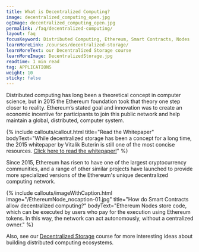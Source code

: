 ```yaml
---
title: What is Decentralized Computing?
image: decentralized_computing_open.jpg
ogImage: decentralized_computing_open.jpg
permalink: /faq/decentralized-computing/
layout: faq
focusKeyword: Distributed Computing, Ethereum, Smart Contracts, Nodes
learnMoreLink: /courses/decentralized-storage/
learnMoreText: our Decentralized Storage course
learnMoreImage: DecentralizedStorage.jpg
readtime: 1 min read
tag: APPLICATIONS
weight: 10
sticky: false
---
```

Distributed computing has long been a theoretical concept in computer science, but in 2015 the Ethereum foundation took that theory one step closer to reality. Ethereum’s stated goal and innovation was to create an economic incentive for participants to join this public network and help maintain a global, distributed, computer system.

{% include callouts/callout.html
    title="Read the Whitepaper"
    bodyText="While decentralized storage has been a concept for a long time, the 2015 whitepaper by Vitalik Buterin is still one of the most concise resources. <a href='/downloads/ethereum_whitepaper.pdf'>Click here to read the whitepaper!</a>"
%}

Since 2015, Ethereum has risen to have one of the largest cryptocurrency communities, and a range of other similar projects have launched to provide more specialized versions of the Ethereum's unique decentralized computing network. 

{% include callouts/imageWithCaption.html
	image="/EthereumNode_nocaption-01.jpg"
	title="How do Smart Contracts allow decentralized computing?"
	bodyText="Ethereum Nodes store code, which can be executed by users who pay for the execution using Ethereum tokens. In this way, the network can act autonomously, without a centralized owner."
%}

<span>Also, see our <a href="/courses/decentralized-storage/" target="_blank" rel="noopener">Decentralized Storage</a> course for more interesting ideas about building distributed computing ecosystems.</span>

